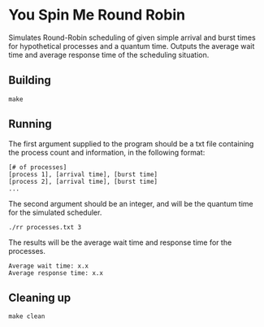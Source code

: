 # You Spin Me Round Robin

Simulates Round-Robin scheduling of given simple arrival and burst times for hypothetical processes and a quantum time. Outputs the average wait time and average response time of the scheduling situation.

## Building

```shell
make
```

## Running

The first argument supplied to the program should be a txt file containing the process count and information, in the following format:
```shell
[# of processes]
[process 1], [arrival time], [burst time]
[process 2], [arrival time], [burst time]
...
```
The second argument should be an integer, and will be the quantum time for the simulated scheduler.
```shell
./rr processes.txt 3
```

The results will be the average wait time and response time for the processes.
```shell
Average wait time: x.x
Average response time: x.x
```

## Cleaning up

```shell
make clean
```
